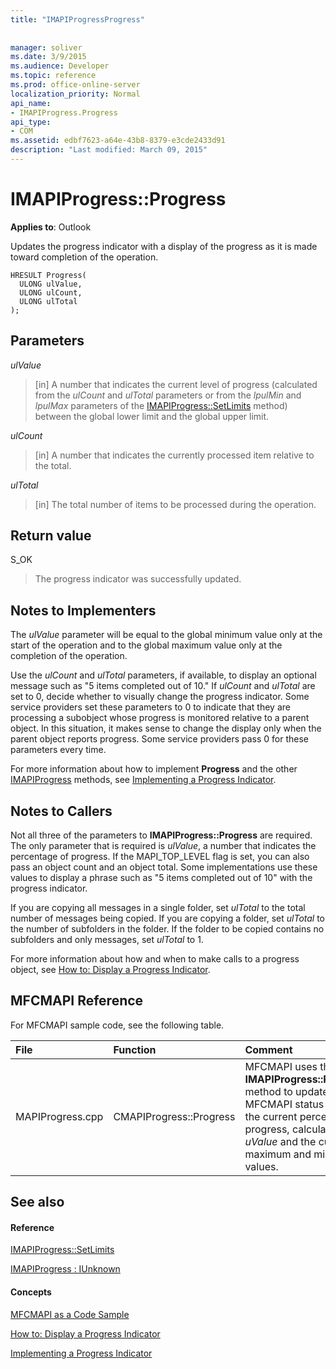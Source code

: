 ```yaml
---
title: "IMAPIProgressProgress"
 
 
manager: soliver
ms.date: 3/9/2015
ms.audience: Developer
ms.topic: reference
ms.prod: office-online-server
localization_priority: Normal
api_name:
- IMAPIProgress.Progress
api_type:
- COM
ms.assetid: edbf7623-a64e-43b8-8379-e3cde2433d91
description: "Last modified: March 09, 2015"
---
```


# IMAPIProgress::Progress

  
  
**Applies to**: Outlook 
  
Updates the progress indicator with a display of the progress as it is made toward completion of the operation. 
  
```
HRESULT Progress(
  ULONG ulValue,
  ULONG ulCount,
  ULONG ulTotal
);
```

## Parameters

 _ulValue_
  
> [in] A number that indicates the current level of progress (calculated from the  _ulCount_ and  _ulTotal_ parameters or from the  _lpulMin_ and  _lpulMax_ parameters of the [IMAPIProgress::SetLimits](imapiprogress-setlimits.md) method) between the global lower limit and the global upper limit. 
    
 _ulCount_
  
> [in] A number that indicates the currently processed item relative to the total.
    
 _ulTotal_
  
> [in] The total number of items to be processed during the operation.
    
## Return value

S_OK 
  
> The progress indicator was successfully updated.
    
## Notes to Implementers

The  _ulValue_ parameter will be equal to the global minimum value only at the start of the operation and to the global maximum value only at the completion of the operation. 
  
Use the  _ulCount_ and  _ulTotal_ parameters, if available, to display an optional message such as "5 items completed out of 10." If  _ulCount_ and  _ulTotal_ are set to 0, decide whether to visually change the progress indicator. Some service providers set these parameters to 0 to indicate that they are processing a subobject whose progress is monitored relative to a parent object. In this situation, it makes sense to change the display only when the parent object reports progress. Some service providers pass 0 for these parameters every time. 
  
For more information about how to implement **Progress** and the other [IMAPIProgress](imapiprogressiunknown.md) methods, see [Implementing a Progress Indicator](implementing-a-progress-indicator.md).
  
## Notes to Callers

Not all three of the parameters to **IMAPIProgress::Progress** are required. The only parameter that is required is  _ulValue_, a number that indicates the percentage of progress. If the MAPI_TOP_LEVEL flag is set, you can also pass an object count and an object total. Some implementations use these values to display a phrase such as "5 items completed out of 10" with the progress indicator. 
  
If you are copying all messages in a single folder, set  _ulTotal_ to the total number of messages being copied. If you are copying a folder, set  _ulTotal_ to the number of subfolders in the folder. If the folder to be copied contains no subfolders and only messages, set  _ulTotal_ to 1. 
  
For more information about how and when to make calls to a progress object, see [How to: Display a Progress Indicator](how-to-display-a-progress-indicator.md).
  
## MFCMAPI Reference

For MFCMAPI sample code, see the following table.
  
|**File**|**Function**|**Comment**|
|:-----|:-----|:-----|
|MAPIProgress.cpp  <br/> |CMAPIProgress::Progress  <br/> |MFCMAPI uses the **IMAPIProgress::Progress** method to update the MFCMAPI status bar with the current percentage of progress, calculated from  _uValue_ and the current maximum and minimum values.  <br/> |
   
## See also

#### Reference

[IMAPIProgress::SetLimits](imapiprogress-setlimits.md)
  
[IMAPIProgress : IUnknown](imapiprogressiunknown.md)
#### Concepts

[MFCMAPI as a Code Sample](mfcmapi-as-a-code-sample.md)
  
[How to: Display a Progress Indicator](how-to-display-a-progress-indicator.md)
  
[Implementing a Progress Indicator](implementing-a-progress-indicator.md)

